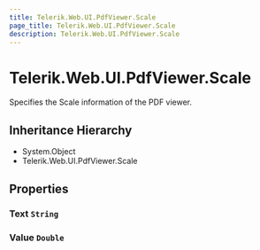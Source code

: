 ```yaml
---
title: Telerik.Web.UI.PdfViewer.Scale
page_title: Telerik.Web.UI.PdfViewer.Scale
description: Telerik.Web.UI.PdfViewer.Scale
---
```


# Telerik.Web.UI.PdfViewer.Scale

Specifies the Scale information of the PDF viewer.

## Inheritance Hierarchy

* System.Object
* Telerik.Web.UI.PdfViewer.Scale

## Properties

###  Text `String`

###  Value `Double`

